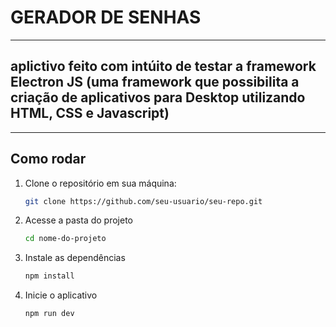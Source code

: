 # GERADOR DE SENHAS
---
## aplictivo feito com intúito de testar a framework Electron JS (uma framework que possibilita a criação de aplicativos para Desktop utilizando HTML, CSS e Javascript)

---


## Como rodar

1. Clone o repositório em sua máquina:
   ```bash
   git clone https://github.com/seu-usuario/seu-repo.git

2. Acesse a pasta do projeto
    ```bash
    cd nome-do-projeto

3. Instale as dependências
    ```bash
    npm install

4. Inicie o aplicativo
    ```bash
    npm run dev